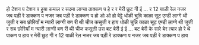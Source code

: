 हो टेशन प टेशन प हुया कमाल र सदमा लाग्या ताक्कण प
हे र र मेरी छूट गी ई ... र 12 याळी रेल नजर जब पड़ी रे डाक्कण प
नजर जब पड़ी रे डाक्कण प 
हो ओ ओ
हो बेट्टे 
धोळी चुन्नि काळा सूट एण्डी लाग्गे थी जुत्ती र 
सब छोरियाँ म न्यारी लाग्गी बण री थी चीज कसुत्ती र 
हाय धोळी चुन्नि काळा सूट एण्डी लाग्गे थी जुत्ती र 
सब छोरियाँ म न्यारी लाग्गी बण री थी चीज कसुत्ती 
उस बट बेरी ई ई ...
बट बेरी के सारे बेर त्यार हो रे थे पाकण प 
हाय र  मेरी छूट गी र 12 याळी रेल नजर जब पड़ी रे डाक्कण प
नजर जब पड़ी रे डाक्कण प हाय

